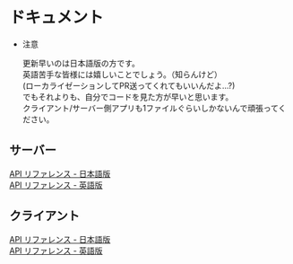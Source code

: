 # ドキュメント

- 注意

  更新早いのは日本語版の方です。  
  英語苦手な皆様には嬉しいことでしょう。（知らんけど）  
  (ローカライゼーションしてPR送ってくれてもいいんだよ...?)  
  でもそれよりも、自分でコードを見た方が早いと思います。  
  クライアント/サーバー側アプリも1ファイルぐらいしかないんで頑張ってください。  

## サーバー

[API リファレンス - 日本語版](https://nattyan-tv.github.io/HTTP_db/docs/ja-jp/server)  
[API リファレンス - 英語版](https://nattyan-tv.github.io/HTTP_db/docs/en-us/server)

## クライアント

[API リファレンス - 日本語版](https://nattyan-tv.github.io/HTTP_db/docs/ja-jp/client)  
[API リファレンス - 英語版](https://nattyan-tv.github.io/HTTP_db/docs/en-us/client)
